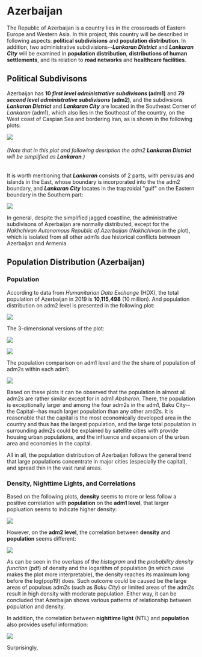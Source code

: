 # Azerbaijan

The Republic of Azerbaijan is a country lies in the crossroads of Eastern Europe and Western Asia. In this project, this country will be described in following aspects: **political subdivisions** and **population distribution**. In addition, two administrative subdivisions--**_Lankaran District_** and **_Lankaran City_** will be examined in **population distribution**, **distributions of human settlements**, and its relation to **road networks** and **healthcare facilities**.

## Political Subdivisons

Azerbaijan has **10 _first level administrative subdivisons_ (adm1)** and **79 _second level administrative subdivisons_ (adm2)**, and the subdivsions **_Lankaran District_** and **_Lankaran City_** are located in the Southeast Corner of _Lankaran_ (adm1), which also lies in the Southeast of the country, on the West coast of Caspian Sea and bordering Iran, as is shown in the following plots:

![](Aze_Subdiv.png)

###### (Note that in this plot and following desription the adm2 **_Lankaran District_** will be simplified as **_Lankaran_**.)

It is worth mentioning that **_Lankaran_** consists of 2 parts, with penisulas and islands in the East, whose boundary is incorporated into the the adm2 boundary, and **_Lankaran City_** locates in the trapzoidal "gulf" on the Eastern boundary in the Southern part:

![](Aze_Lankaran_Topo.png)

In general, despite the simplified jagged coastline, the administrative subdivisons of Azerbaijan are normally distributed, except for the _Nakhchivan Autonomous Republic of Azerbaijan_ (_Nakhchivan_ in the plot), which is isolated from all other adm1s due historical conflicts between Azerbaijan and Armenia.

## Population Distribution (Azerbaijan)

### Population

According to data from _Humanitarian Data Exchange_ (HDX), the total population of Azerbaijan in 2019 is **10,115,498** (10 million). And population distribution on adm2 level is presented in the following plot:

![](Aze_Pop19_Adm201.png)

The 3-dimensional versions of the plot:

![](Aze_Pop19_3D01.png)

![](Aze_Pop19_3D02.png)

The population comparison on adm1 level and the the share of population of adm2s within each adm1:

![](Aze_Pop19_Adm202.png)

Based on these plots it can be observed that the population in almost all adm2s are rather similar except for in adm1 _Absheron_. There, the population is exceptionally larger and among the four adm2s in the adm1, Baku City--the Capital--has much larger population than any other amd2s. It is reasonable that the capital is the most economically developed area in the country and thus has the largest population, and the large total population in surrounding adm2s could be explained by satellite cities with provide housing urban populations, and the influence and expansion of the urban area and economies in the capital.

All in all, the population distribution of Azerbaijan follows the general trend that large populations concentrate in major cities (especially the capital), and spread thin in the vast rural areas.

### Density, Nighttime Lights, and Correlations

Based on the following plots, **density** seems to more or less follow a positive correlation with **population** on the **adm1 level**, that larger popluation seems to indicate higher density:

![](Aze_Pp19&Den_Adm1.png)

However, on the **adm2 level**, the correlation between **density** and **population** seems different:

![](Aze_BrPlt_LgPp19-Dnsty.png)

As can be seen in the overlaps of the _histogram_ and the _probability density function_ (pdf) of density and the logarithm of population (in which case makes the plot more interpretable), the density reaches its maximum long before the log(pop19) does. Such outcome could be caused be the large areas of populous adm2s (such as _Baku City_) or limited areas of the adm2s result in high density with moderate population. Either way, it can be concluded that Azerbaijan shows various patterns of relationship between population and density.

In addition, the correlation between **nighttime light** (NTL) and **population** also provides useful information:

![](Aze_BrPlt_NTL-Dnsty.png)

Surprisingly, 





















